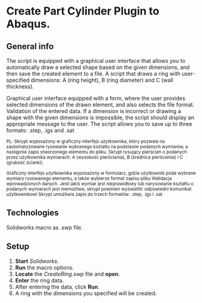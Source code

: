 # Create Part Cylinder Plugin to Abaqus.
## General info
The script is equipped with a graphical user interface that allows you to automatically draw a selected shape based on the given dimensions, and then save the created element to a file. A script that draws a ring with user-specified dimensions: A (ring height), B (ring diameter) and C (wall thickness).

Graphical user interface equipped with a form, where the user provides selected dimensions of the drawn element, and also selects the file format. Validation of the entered data. If a dimension is incorrect or drawing a shape with the given dimensions is impossible, the script should display an appropriate message to the user. The script allows you to save up to three formats: .step, .igs and .sat

<sub> PL: Skrypt wyposażony w graficzny interfejs użytkownika, który pozwala na zautomatyzowane rysowanie wybranego kształtu na podstawie podanych wymiarów, a następnie zapis stworzonego elementu do pliku. Skrypt rysujący pierścień o podanych przez użytkownika wymiarach: A (wysokość pierścienia), B (średnica pierścienia) i C (grubość ścianki). </sub>

<sub> Graficzny interfejs użytkownika wyposażony w formularz, gdzie użytkownik poda wybrane wymiary rysowanego elementu, a także wybierze format zapisu pliku
Walidacja wprowadzonych danych. Jeśli jakiś wymiar jest nieprawidłowy lub narysowanie kształtu o podanych wymiarach jest niemożliwe, skrypt powinien wyświetlić odpowiedni komunikat użytkownikowi
Skrypt umożliwia zapis do trzech formatów: .step, .igs i .sat </sub>

## Technologies
Solidworks macro as .swp file.

## Setup
1. **Start** *Solidworks*.
2. **Run** the macro options.
3. **Locate** the *CreateRing.swp* file and **open**.
4. **Enter** the ring data.
5. After entering the data, click **Run**.
6. A ring with the dimensions you specified will be created.
